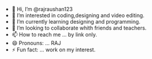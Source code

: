 - 👋 Hi, I’m @rajraushan123
- 👀 I’m interested in coding,designing and video editing.
- 🌱 I’m currently learning designing and programming.
- 💞️ I’m looking to collaborate whith friends and teachers.
- 📫 How to reach me ... by link only.
- 😄 Pronouns: ... RAJ
- ⚡ Fun fact: ... work on my interest.

<!---
rajraushan123/rajraushan123 is a ✨ special ✨ repository because its `README.md` (this file) appears on your GitHub profile.
You can click the Preview link to take a look at your changes.
--->

